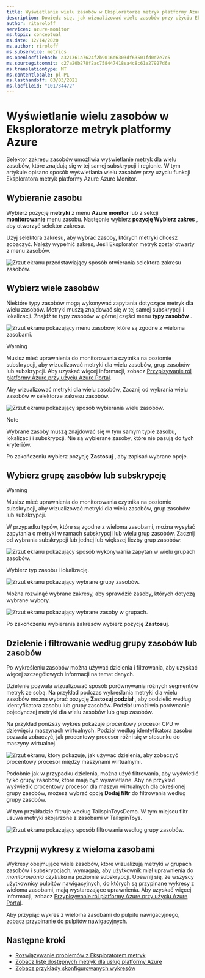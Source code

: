 ```yaml
---
title: Wyświetlanie wielu zasobów w Eksploratorze metryk platformy Azure
description: Dowiedz się, jak wizualizować wiele zasobów przy użyciu Eksploratora metryk platformy Azure.
author: ritaroloff
services: azure-monitor
ms.topic: conceptual
ms.date: 12/14/2020
ms.author: riroloff
ms.subservice: metrics
ms.openlocfilehash: a321361a7624f2b9016d6303df63501fd0d7e7c5
ms.sourcegitcommit: c27a20b278f2ac758447418ea4c8c61e27927d6a
ms.translationtype: MT
ms.contentlocale: pl-PL
ms.lasthandoff: 03/03/2021
ms.locfileid: "101734472"
---
```

# <a name="view-multiple-resources-in-the-azure-metrics-explorer"></a>Wyświetlanie wielu zasobów w Eksploratorze metryk platformy Azure

Selektor zakresu zasobów umożliwia wyświetlanie metryk dla wielu zasobów, które znajdują się w tej samej subskrypcji i regionie. W tym artykule opisano sposób wyświetlania wielu zasobów przy użyciu funkcji Eksploratora metryk platformy Azure Azure Monitor. 

## <a name="select-a-resource"></a>Wybieranie zasobu 

Wybierz pozycję **metryki** z menu **Azure monitor** lub z sekcji **monitorowanie** menu zasobu. Następnie wybierz **pozycję Wybierz zakres** , aby otworzyć selektor zakresu. 

Użyj selektora zakresu, aby wybrać zasoby, których metryki chcesz zobaczyć. Należy wypełnić zakres, Jeśli Eksplorator metryk został otwarty z menu zasobów. 

![Zrzut ekranu przedstawiający sposób otwierania selektora zakresu zasobów.](./media/metrics-dynamic-scope/019.png)

## <a name="select-multiple-resources"></a>Wybierz wiele zasobów 

Niektóre typy zasobów mogą wykonywać zapytania dotyczące metryk dla wielu zasobów. Metryki muszą znajdować się w tej samej subskrypcji i lokalizacji. Znajdź te typy zasobów w górnej części menu **typy zasobów** .

![Zrzut ekranu pokazujący menu zasobów, które są zgodne z wieloma zasobami.](./media/metrics-dynamic-scope/020.png)

> [!WARNING] 
> Musisz mieć uprawnienia do monitorowania czytnika na poziomie subskrypcji, aby wizualizować metryki dla wielu zasobów, grup zasobów lub subskrypcji. Aby uzyskać więcej informacji, zobacz [Przypisywanie ról platformy Azure przy użyciu Azure Portal](../../role-based-access-control/role-assignments-portal.md).

Aby wizualizować metryki dla wielu zasobów, Zacznij od wybrania wielu zasobów w selektorze zakresu zasobów. 

![Zrzut ekranu pokazujący sposób wybierania wielu zasobów.](./media/metrics-dynamic-scope/021.png)

> [!NOTE]
> Wybrane zasoby muszą znajdować się w tym samym typie zasobu, lokalizacji i subskrypcji. Nie są wybierane zasoby, które nie pasują do tych kryteriów. 

Po zakończeniu wybierz pozycję **Zastosuj** , aby zapisać wybrane opcje. 

## <a name="select-a-resource-group-or-subscription"></a>Wybierz grupę zasobów lub subskrypcję 

> [!WARNING]
> Musisz mieć uprawnienia do monitorowania czytnika na poziomie subskrypcji, aby wizualizować metryki dla wielu zasobów, grup zasobów lub subskrypcji. 

W przypadku typów, które są zgodne z wieloma zasobami, można wysyłać zapytania o metryki w ramach subskrypcji lub wielu grup zasobów. Zacznij od wybrania subskrypcji lub jednej lub większej liczby grup zasobów: 

![Zrzut ekranu pokazujący sposób wykonywania zapytań w wielu grupach zasobów.](./media/metrics-dynamic-scope/022.png)

Wybierz typ zasobu i lokalizację. 

![Zrzut ekranu pokazujący wybrane grupy zasobów.](./media/metrics-dynamic-scope/023.png)

Można rozwinąć wybrane zakresy, aby sprawdzić zasoby, których dotyczą wybrane wybory.

![Zrzut ekranu pokazujący wybrane zasoby w grupach.](./media/metrics-dynamic-scope/024.png)

Po zakończeniu wybierania zakresów wybierz pozycję **Zastosuj**. 

## <a name="split-and-filter-by-resource-group-or-resources"></a>Dzielenie i filtrowanie według grupy zasobów lub zasobów

Po wykreśleniu zasobów można używać dzielenia i filtrowania, aby uzyskać więcej szczegółowych informacji na temat danych. 

Dzielenie pozwala wizualizować sposób porównywania różnych segmentów metryk ze sobą. Na przykład podczas wykreślania metryki dla wielu zasobów można wybrać pozycję **Zastosuj podział** , aby podzielić według identyfikatora zasobu lub grupy zasobów. Podział umożliwia porównanie pojedynczej metryki dla wielu zasobów lub grup zasobów.  

Na przykład poniższy wykres pokazuje procentowy procesor CPU w dziewięciu maszynach wirtualnych. Podział według identyfikatora zasobu pozwala zobaczyć, jak procentowy procesor różni się w stosunku do maszyny wirtualnej. 

![Zrzut ekranu, który pokazuje, jak używać dzielenia, aby zobaczyć procentowy procesor między maszynami wirtualnymi.](./media/metrics-dynamic-scope/026.png)

Podobnie jak w przypadku dzielenia, można użyć filtrowania, aby wyświetlić tylko grupy zasobów, które mają być wyświetlane.  Aby na przykład wyświetlić procentowy procesor dla maszyn wirtualnych dla określonej grupy zasobów, możesz wybrać opcję **Dodaj filtr** do filtrowania według grupy zasobów. 

W tym przykładzie filtruje według TailspinToysDemo. W tym miejscu filtr usuwa metryki skojarzone z zasobami w TailspinToys. 

![Zrzut ekranu pokazujący sposób filtrowania według grupy zasobów.](./media/metrics-dynamic-scope/027.png)

## <a name="pin-multiple-resource-charts"></a>Przypnij wykresy z wieloma zasobami 

Wykresy obejmujące wiele zasobów, które wizualizują metryki w grupach zasobów i subskrypcjach, wymagają, aby użytkownik miał uprawnienia do *monitorowania czytnika* na poziomie subskrypcji. Upewnij się, że wszyscy użytkownicy pulpitów nawigacyjnych, do których są przypinane wykresy z wieloma zasobami, mają wystarczające uprawnienia. Aby uzyskać więcej informacji, zobacz [Przypisywanie ról platformy Azure przy użyciu Azure Portal](../../role-based-access-control/role-assignments-portal.md).

Aby przypiąć wykres z wieloma zasobami do pulpitu nawigacyjnego, zobacz [przypinanie do pulpitów nawigacyjnych](../essentials/metrics-charts.md#pinning-to-dashboards). 

## <a name="next-steps"></a>Następne kroki

* [Rozwiązywanie problemów z Eksploratorem metryk](../essentials/metrics-troubleshoot.md)
* [Zobacz listę dostępnych metryk dla usług platformy Azure](./metrics-supported.md)
* [Zobacz przykłady skonfigurowanych wykresów](../essentials/metric-chart-samples.md)